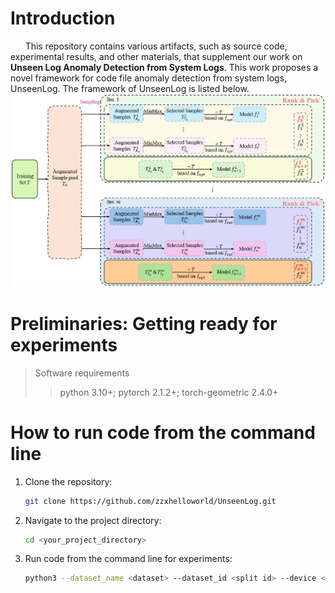 # Introduction
&nbsp;&nbsp;&nbsp;&nbsp;&nbsp;&nbsp;This repository contains various artifacts, such as source code, experimental results, and other materials, that supplement our work on **Unseen Log Anomaly Detection from System Logs**. This work proposes a novel framework for code file anomaly detection from system logs, UnseenLog. The framework of UnseenLog is listed below.
![UnseenLog framework diagram](https://github.com/zzxhelloworld/UnseenLog/blob/main/Artifact/framework.jpg)
# Preliminaries: Getting ready for experiments
>  Software requirements
>>python 3.10+; pytorch 2.1.2+; torch-geometric 2.4.0+
# How to run code from the command line
1. Clone the repository:
   ```bash
   git clone https://github.com/zzxhelloworld/UnseenLog.git
   ```
2. Navigate to the project directory:
   ```bash
   cd <your_project_directory>
   ```
3. Run code from the command line for experiments:
   ```bash
   python3 --dataset_name <dataset> --dataset_id <split id> --device <device name> --num_epochs <training epoch> main.py
   ```

   

